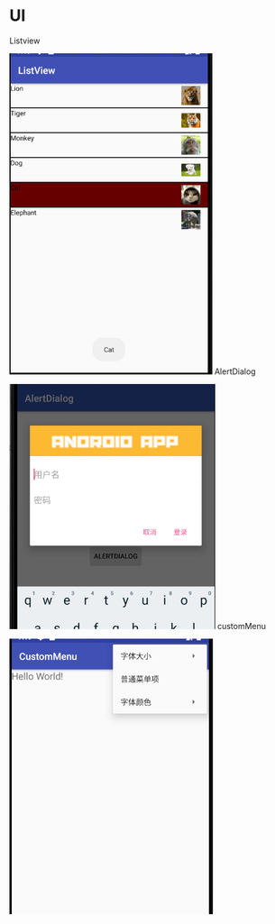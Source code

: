 # UI
Listview   

![](https://github.com/hsq54820/UI/blob/master/pic/listview.png)
AlertDialog   

![](https://github.com/hsq54820/UI/blob/master/pic/AlertDialog.png)
customMenu  

![](https://github.com/hsq54820/UI/blob/master/pic/customMenu.png)
